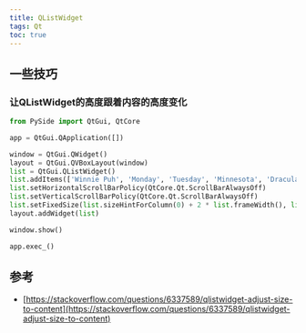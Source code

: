```yaml
---
title: QListWidget
tags: Qt
toc: true
---
```


## 一些技巧

### 让QListWidget的高度跟着内容的高度变化

```Python
from PySide import QtGui, QtCore

app = QtGui.QApplication([])

window = QtGui.QWidget()
layout = QtGui.QVBoxLayout(window)
list = QtGui.QListWidget()
list.addItems(['Winnie Puh', 'Monday', 'Tuesday', 'Minnesota', 'Dracula Calista Flockhart Meningitis', 'Once', '123345', 'Fin'])
list.setHorizontalScrollBarPolicy(QtCore.Qt.ScrollBarAlwaysOff)
list.setVerticalScrollBarPolicy(QtCore.Qt.ScrollBarAlwaysOff)
list.setFixedSize(list.sizeHintForColumn(0) + 2 * list.frameWidth(), list.sizeHintForRow(0) * list.count() + 2 * list.frameWidth())
layout.addWidget(list)

window.show()

app.exec_()
```


## **参考**

- [https://stackoverflow.com/questions/6337589/qlistwidget-adjust-size-to-content](https://stackoverflow.com/questions/6337589/qlistwidget-adjust-size-to-content)
